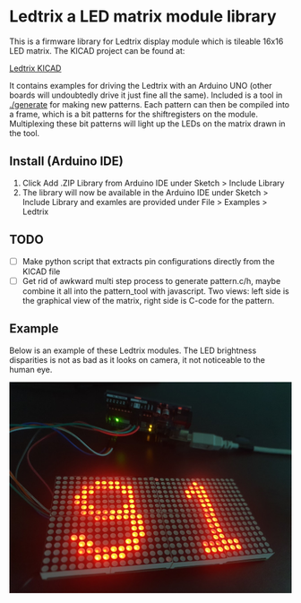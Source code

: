 # Ledtrix a LED matrix module library

This is a firmware library for Ledtrix display module which is tileable 16x16 LED matrix. The KICAD project can be found at:

[Ledtrix KICAD](https://github.com/ts91/ledtrix)

It contains examples for driving the Ledtrix with an Arduino UNO (other boards will undoubtedly drive it just fine all the same). Included is a tool in [./generate](https://github.com/ts91/ledtrix-arduino/generate) for making new patterns. Each pattern can then be compiled into a frame, which is a bit patterns for the shiftregisters on the module. Multiplexing these bit patterns will light up the LEDs on the matrix drawn in the tool.


## Install (Arduino IDE)

1. Click Add .ZIP Library from Arduino IDE under Sketch > Include Library
2. The library will now be available in the Arduino IDE under Sketch > Include Library and examles are provided under File > Examples > Ledtrix

## TODO

- [ ] Make python script that extracts pin configurations directly from the KICAD file
- [ ] Get rid of awkward multi step process to generate pattern.c/h, maybe combine it all into the pattern_tool with javascript. Two views: left side is the graphical view of the matrix, right side is C-code for the pattern.

## Example

Below is an example of these Ledtrix modules. The LED brightness disparities is not as bad as it looks on camera, it not noticeable to the human eye.

![Driving two Ledtrixes. ](./MultipleModules.jpg)
